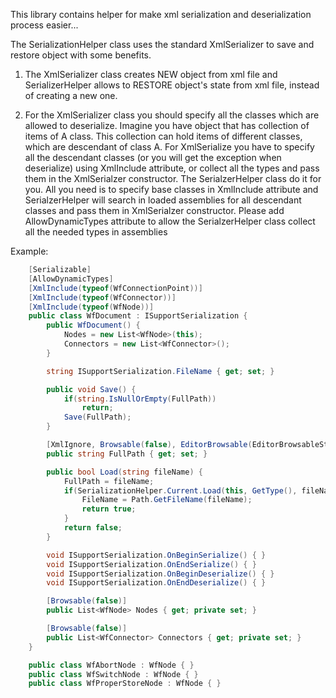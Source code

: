 This library contains helper for make xml serialization and deserialization process easier...

The SerializationHelper class uses the standard XmlSerializer to save and restore object with some benefits. 

1. The XmlSerializer class creates NEW object from xml file and SerializerHelper allows to RESTORE object's state from xml file, instead of creating a new one.

2. For the XmlSerializer class you should specify all the classes which are allowed to deserialize. Imagine you have object that has collection of items of A class. This collection can hold items of different classes, which are descendant of class A. For XmlSerialize you have to specify all the descendant classes (or you will get the exception when deserialize) using XmlInclude attribute, or collect all the types and pass them in the XmlSerialzer constructor. The SerialzerHelper class do it for you. All you need is to specify base classes in XmlInclude attribute and SerialzerHelper will search in loaded assemblies for all descendant classes and pass them in XmlSerialzer constructor. Please add AllowDynamicTypes attribute to allow the SerialzerHelper class collect all the needed types in assemblies

Example: 
```csharp
    [Serializable]
    [AllowDynamicTypes]
    [XmlInclude(typeof(WfConnectionPoint))]
    [XmlInclude(typeof(WfConnector))]
    [XmlInclude(typeof(WfNode))]
    public class WfDocument : ISupportSerialization {
        public WfDocument() {
            Nodes = new List<WfNode>(this);
            Connectors = new List<WfConnector>();
        }

        string ISupportSerialization.FileName { get; set; }

        public void Save() {
            if(string.IsNullOrEmpty(FullPath))
                return;
            Save(FullPath);
        }

        [XmlIgnore, Browsable(false), EditorBrowsable(EditorBrowsableState.Never)]
        public string FullPath { get; set; }

        public bool Load(string fileName) {
            FullPath = fileName;
            if(SerializationHelper.Current.Load(this, GetType(), fileName)) {
                FileName = Path.GetFileName(fileName);
                return true;
            }
            return false;
        }

        void ISupportSerialization.OnBeginSerialize() { }
        void ISupportSerialization.OnEndSerialize() { }
        void ISupportSerialization.OnBeginDeserialize() { }
        void ISupportSerialization.OnEndDeserialize() { }

        [Browsable(false)]
        public List<WfNode> Nodes { get; private set; }

        [Browsable(false)]
        public List<WfConnector> Connectors { get; private set; }
    }

    public class WfAbortNode : WfNode { }
    public class WfSwitchNode : WfNode { }
    public class WfProperStoreNode : WfNode { }
   ```

